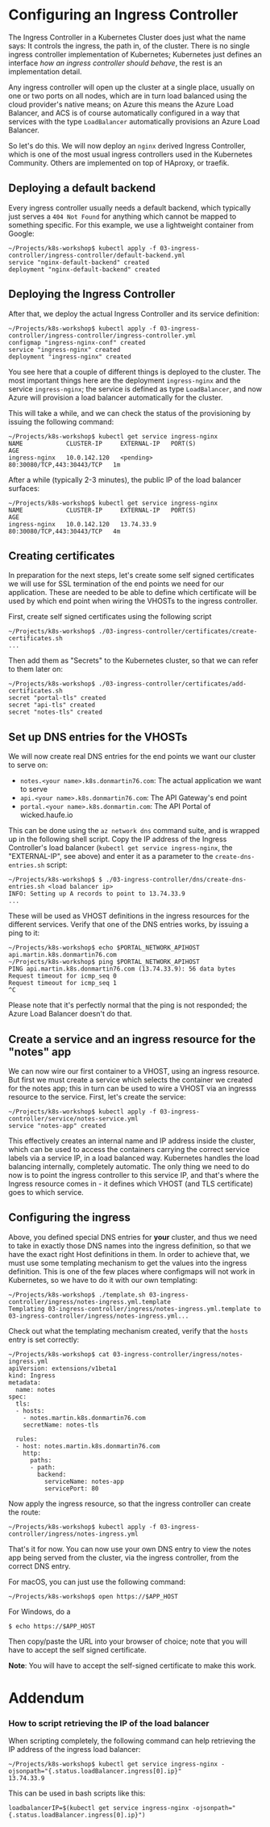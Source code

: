 # Configuring an Ingress Controller

The Ingress Controller in a Kubernetes Cluster does just what the name says: It controls the ingress, the path in, of the cluster. There is no single ingress controller implementation of Kubernetes; Kubernetes just defines an interface _how an ingress controller should behave_, the rest is an implementation detail.

Any ingress controller will open up the cluster at a single place, usually on one or two ports on all nodes, which are in turn load balanced using the cloud provider's native means; on Azure this means the Azure Load Balancer, and ACS is of course automatically configured in a way that services with the type `LoadBalancer` automatically provisions an Azure Load Balancer.

So let's do this. We will now deploy an `nginx` derived Ingress Controller, which is one of the most usual ingress controllers used in the Kubernetes Community. Others are implemented on top of HAproxy, or traefik.

## Deploying a default backend

Every ingress controller usually needs a default backend, which typically just serves a `404 Not Found` for anything which cannot be mapped to something specific. For this example, we use a lightweight container from Google:

```
~/Projects/k8s-workshop$ kubectl apply -f 03-ingress-controller/ingress-controller/default-backend.yml 
service "nginx-default-backend" created
deployment "nginx-default-backend" created
```

## Deploying the Ingress Controller

After that, we deploy the actual Ingress Controller and its service definition:

```
~/Projects/k8s-workshop$ kubectl apply -f 03-ingress-controller/ingress-controller/ingress-controller.yml 
configmap "ingress-nginx-conf" created
service "ingress-nginx" created
deployment "ingress-nginx" created
```

You see here that a couple of different things is deployed to the cluster. The most important things here are the deployment `ingress-nginx` and the service `ingress-nginx`; the service is defined as type `LoadBalancer`, and now Azure will provision a load balancer automatically for the cluster.

This will take a while, and we can check the status of the provisioning by issuing the following command:

```
~/Projects/k8s-workshop$ kubectl get service ingress-nginx
NAME            CLUSTER-IP     EXTERNAL-IP   PORT(S)                      AGE
ingress-nginx   10.0.142.120   <pending>     80:30080/TCP,443:30443/TCP   1m
```

After a while (typically 2-3 minutes), the public IP of the load balancer surfaces:

```
~/Projects/k8s-workshop$ kubectl get service ingress-nginx
NAME            CLUSTER-IP     EXTERNAL-IP   PORT(S)                      AGE
ingress-nginx   10.0.142.120   13.74.33.9    80:30080/TCP,443:30443/TCP   4m
```

## Creating certificates

In preparation for the next steps, let's create some self signed certificates we will use for SSL termination of the end points we need for our application. These are needed to be able to define which certificate will be used by which end point when wiring the VHOSTs to the ingress controller.

First, create self signed certificates using the following script

```
~/Projects/k8s-workshop$ ./03-ingress-controller/certificates/create-certificates.sh
...
```

Then add them as "Secrets" to the Kubernetes cluster, so that we can refer to them later on:

```
~/Projects/k8s-workshop$ ./03-ingress-controller/certificates/add-certificates.sh 
secret "portal-tls" created
secret "api-tls" created
secret "notes-tls" created
```

## Set up DNS entries for the VHOSTs

We will now create real DNS entries for the end points we want our cluster to serve on:

* `notes.<your name>.k8s.donmartin76.com`: The actual application we want to serve
* `api.<your name>.k8s.donmartin76.com`: The API Gateway's end point
* `portal.<your name>.k8s.donmartin.com`: The API Portal of wicked.haufe.io

This can be done using the `az network dns` command suite, and is wrapped up in the following shell script. Copy the IP address of the Ingress Controller's load balancer (`kubectl get service ingress-nginx`, the "EXTERNAL-IP", see above) and enter it as a parameter to the `create-dns-entries.sh` script:

```
~/Projects/k8s-workshop$ $ ./03-ingress-controller/dns/create-dns-entries.sh <load balancer ip>
INFO: Setting up A records to point to 13.74.33.9
...
```

These will be used as VHOST definitions in the ingress resources for the different services. Verify that one of the DNS entries works, by issuing a ping to it:

```
~/Projects/k8s-workshop$ echo $PORTAL_NETWORK_APIHOST
api.martin.k8s.donmartin76.com
~/Projects/k8s-workshop$ ping $PORTAL_NETWORK_APIHOST
PING api.martin.k8s.donmartin76.com (13.74.33.9): 56 data bytes
Request timeout for icmp_seq 0
Request timeout for icmp_seq 1
^C
```

Please note that it's perfectly normal that the ping is not responded; the Azure Load Balancer doesn't do that.

## Create a service and an ingress resource for the "notes" app

We can now wire our first container to a VHOST, using an ingress resource. But first we must create a service which selects the container we created for the notes app; this in turn can be used to wire a VHOST via an ingresss resource to the service. First, let's create the service:

```
~/Projects/k8s-workshop$ kubectl apply -f 03-ingress-controller/service/notes-service.yml
service "notes-app" created
```

This effectively creates an internal name and IP address inside the cluster, which can be used to access the containers carrying the correct service labels via a service IP, in a load balanced way. Kubernetes handles the load balancing internally, completely automatic. The only thing we need to do now is to point the ingress controller to this service IP, and that's where the Ingress resource comes in - it defines which VHOST (and TLS certificate) goes to which service.

## Configuring the ingress

Above, you defined special DNS entries for **your** cluster, and thus we need to take in exactly those DNS names into the ingress definition, so that we have the exact right Host definitions in them. In order to achieve that, we must use some templating mechanism to get the values into the ingress definition. This is one of the few places where configmaps will not work in Kubernetes, so we have to do it with our own templating:

```
~/Projects/k8s-workshop$ ./template.sh 03-ingress-controller/ingress/notes-ingress.yml.template
Templating 03-ingress-controller/ingress/notes-ingress.yml.template to 03-ingress-controller/ingress/notes-ingress.yml...
```

Check out what the templating mechanism created, verify that the `hosts` entry is set correctly:

```
~/Projects/k8s-workshop$ cat 03-ingress-controller/ingress/notes-ingress.yml
apiVersion: extensions/v1beta1
kind: Ingress
metadata:
  name: notes
spec:
  tls:
  - hosts:
    - notes.martin.k8s.donmartin76.com
    secretName: notes-tls

  rules:
  - host: notes.martin.k8s.donmartin76.com
    http:
      paths:
      - path:
        backend:
          serviceName: notes-app
          servicePort: 80
```

Now apply the ingress resource, so that the ingress controller can create the route:

```
~/Projects/k8s-workshop$ kubectl apply -f 03-ingress-controller/ingress/notes-ingress.yml
```

That's it for now. You can now use your own DNS entry to view the notes app being served from the cluster, via the ingress controller, from the correct DNS entry.

For macOS, you can just use the following command:

```
~/Projects/k8s-workshop$ open https://$APP_HOST
```

For Windows, do a

```
$ echo https://$APP_HOST
```

Then copy/paste the URL into your browser of choice; note that you will have to accept the self signed certificate.

**Note**: You will have to accept the self-signed certificate to make this work.

# Addendum

### How to script retrieving the IP of the load balancer

When scripting completely, the following command can help retrieving the IP address of the ingress load balancer:

```
~/Projects/k8s-workshop$ kubectl get service ingress-nginx -ojsonpath="{.status.loadBalancer.ingress[0].ip}"
13.74.33.9
```

This can be used in bash scripts like this:

```
loadbalancerIP=$(kubectl get service ingress-nginx -ojsonpath="{.status.loadBalancer.ingress[0].ip}")
```
